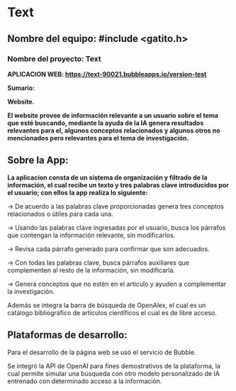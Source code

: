 # Text

## Nombre del equipo: #include <gatito.h>
### Nombre del proyecto: Text

__APLICACION WEB: https://text-90021.bubbleapps.io/version-test__

__Sumario:__

__Website.__

__El website provee de información relevante a un usuario sobre el tema que esté buscando, mediante la ayuda de la IA genera resultados relevantes para el, algunos conceptos relacionados y algunos otros no mencionados pero relevantes para el tema de investigación.__


## Sobre la App:
__La aplicacion consta de un sistema de organización y filtrado de la información, el cual recibe un texto y tres palabras clave introducidos por el usuario; con ellos la app realiza lo siguiente:__

-> De acuerdo a las palabras clave proporcionadas genera tres conceptos relacionados o útiles para cada una.

-> Usando las palabras clave ingresadas por el usuario, busca los párrafos que contengan la información relevante, sin modificarlos.

-> Revisa cada párrafo generado para confirmar que son adecuados.

-> Con todas las palabras clave, busca párrafos auxiliares que complementen al resto de la información, sin modificarla.

-> Genera conceptos que no estén en el artículo y ayuden a complementar la investigación.

Además se integra la barra de búsqueda de OpenAlex, el cual es un catálogo bibliográfico de artículos científicos el cual es de libre acceso.



## Plataformas de desarrollo:

Para el desarrollo de la página web se usó el servicio de Bubble.

Se integró la API de OpenAI para fines demostrativos de la plataforma, la cual permite simular una búsqueda con otro modelo personalizado de IA entrenado con determinado acceso a la información.
